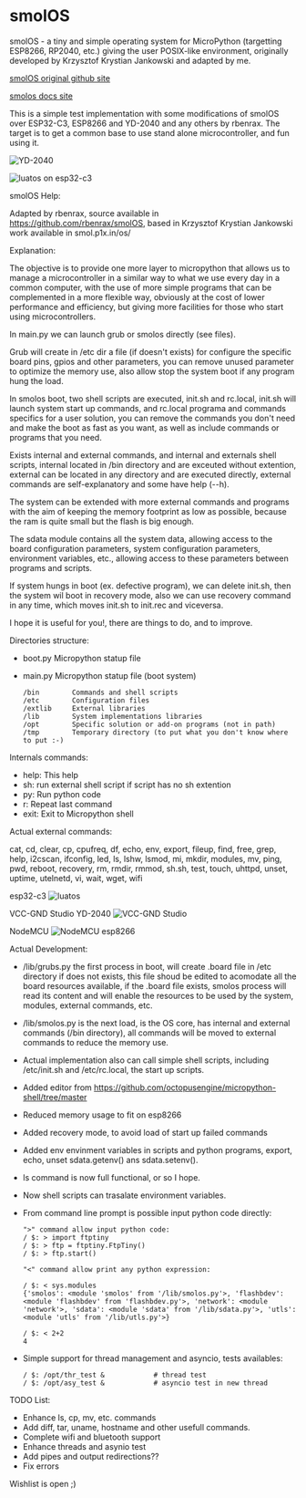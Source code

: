 # smolOS

smolOS - a tiny and simple operating system for MicroPython (targetting ESP8266, RP2040, etc.) giving the user POSIX-like environment, originally developed by Krzysztof Krystian Jankowski and adapted by me.

[smolOS original github site](https://github.com/w84death/smolOS/tree/main)

[smolos docs site](http://smol.p1x.in/os/)


This is a simple test implementation with some modifications of smolOS over ESP32-C3, ESP8266 and YD-2040 and any others by rbenrax.
The target is to get a common base to use stand alone microcontroller, and fun using it. 

![YD-2040](media/smolos_01.png )

![luatos on esp32-c3](media/smolos_02.png )


smolOS Help:

Adapted by rbenrax, source available in https://github.com/rbenrax/smolOS, based in Krzysztof Krystian Jankowski work available in smol.p1x.in/os/

Explanation:

The objective is to provide one more layer to micropython that allows us to manage a microcontroller in a similar way to what we use every day in a common computer, with the use of more simple programs that can be complemented in a more flexible way, obviously at the cost of lower performance and efficiency, but giving more facilities for those who start using microcontrollers.

In main.py we can launch grub or smolos directly (see files).

Grub will create in /etc dir a file (if doesn't exists) for configure the specific board pins, gpios and other parameters, you can remove unused parameter to optimize the memory use, also allow stop the system boot if any program hung the load.

In smolos boot, two shell scripts are executed, init.sh and rc.local, init.sh will launch system start up commands, and rc.local programa and commands specifics for a user solution, you can remove the commands you don't need and make the boot as fast as you want, as well as include commands or programs that you need.

Exists internal and external commands, and internal and externals shell scripts, internal located in /bin directory and are exceuted without extention, external can be located in any directory and are executed directly, external commands are self-explanatory and some have help (--h).

The system can be extended with more external commands and programs with the aim of keeping the memory footprint as low as possible, because the ram is quite small but the flash is big enough.

The sdata module contains all the system data, allowing access to the board configuration parameters, system configuration parameters, environment variables, etc., allowing access to these parameters between programs and scripts.

If system hungs in boot (ex. defective program), we can delete init.sh, then the system wil boot in recovery mode, also we can use recovery command in any time, which moves init.sh to init.rec and viceversa.

I hope it is useful for you!, there are things to do, and to improve.

Directories structure:
- boot.py         Micropython statup file
- main.py         Micropython statup file (boot system)

      /bin        Commands and shell scripts
      /etc        Configuration files
      /extlib     External libraries
      /lib        System implementations libraries
      /opt        Specific solution or add-on programs (not in path)
      /tmp        Temporary directory (to put what you don't know where to put :-)


Internals commands:

- help:   This help
- sh:     run external shell script if script has no sh extention
- py:     Run python code
- r:      Repeat last command
- exit:   Exit to Micropython shell

Actual external commands:

cat, cd, clear, cp, cpufreq, df, echo, env, export, fileup, find, free, grep, help, i2cscan, ifconfig, led, ls, lshw, lsmod, mi, mkdir, modules, mv, ping, pwd, reboot, recovery, rm, rmdir, rmmod, sh.sh, test, touch, uhttpd, unset, uptime, utelnetd, vi, wait, wget, wifi

esp32-c3
![luatos](media/luatos_CORE-ESP32_pinout.webp)

VCC-GND Studio YD-2040
![VCC-GND Studio](media/YD-2040-PIN.png)

NodeMCU
![NodeMCU esp8266](media/Node-MCU-Pinout.png )


Actual Development:

- /lib/grubs.py the first process in boot, will create .board file in /etc directory if does not exists, this file shoud be edited to acomodate all the board resources available, if the .board file exists, smolos process will read its content and will enable the resources to be used by the system, modules, external commands, etc.

- /lib/smolos.py is the next load, is the OS core, has internal and external commands (/bin directory), all commands will be moved to external commands to reduce the memory use.

- Actual implementation also can call simple shell scripts, including /etc/init.sh and /etc/rc.local, the start up scripts.

- Added editor from https://github.com/octopusengine/micropython-shell/tree/master

- Reduced memory usage to fit on esp8266

- Added recovery mode, to avoid load of start up failed commands

- Added env envinment variables in scripts and python programs, export, echo, unset sdata.getenv() ans sdata.setenv().

- ls command is now full functional, or so I hope.

- Now shell scripts can trasalate environment variables.

- From command line prompt is possible input python code directly:

      ">" command allow input python code:
      / $: > import ftptiny
      / $: > ftp = ftptiny.FtpTiny()
      / $: > ftp.start()
      
      "<" command allow print any python expression:
      
      / $: < sys.modules
      {'smolos': <module 'smolos' from '/lib/smolos.py'>, 'flashbdev': <module 'flashbdev' from 'flashbdev.py'>, 'network': <module 'network'>, 'sdata': <module 'sdata' from '/lib/sdata.py'>, 'utls': <module 'utls' from '/lib/utls.py'>}
      
      / $: < 2+2
      4

- Simple support for thread management and asyncio, tests availables:
  
      / $: /opt/thr_test &            # thread test
      / $: /opt/asy_test &            # asyncio test in new thread
  

TODO List:
- Enhance ls, cp, mv, etc. commands
- Add diff, tar, uname, hostname and other usefull commands.
- Complete wifi and bluetooth support
- Enhance threads and asynio test
- Add pipes and output redirections??
- Fix errors

Wishlist is open ;)

